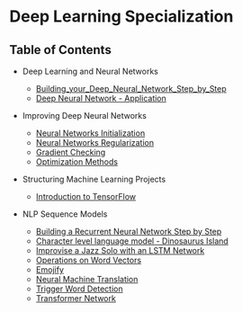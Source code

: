 # Deep Learning Specialization

## Table of Contents

- Deep Learning and Neural Networks

  - [Building_your_Deep_Neural_Network_Step_by_Step](./Building_your_Deep_Neural_Network_Step_by_Step.ipynb)
  - [Deep Neural Network - Application](./deep_neural_network_application.ipynb)

- Improving Deep Neural Networks

  - [Neural Networks Initialization](./neural_network_initialization.ipynb)
  - [Neural Networks Regularization](./neural_networks_regularization.ipynb)
  - [Gradient Checking](./Gradient_Checking.ipynb)
  - [Optimization Methods](./Optimization_methods.ipynb)

- Structuring Machine Learning Projects

  - [Introduction to TensorFlow](./Tensorflow_introduction.ipynb)

- NLP Sequence Models
  - [Building a Recurrent Neural Network Step by Step](./Building_a_Recurrent_Neural_Network_Step_by_Step.ipynb)
  - [Character level language model - Dinosaurus Island](./Dinosaurus_Island_Character_level_language_model.ipynb)
  - [Improvise a Jazz Solo with an LSTM Network](./Improvise_a_Jazz_Solo_with_an_LSTM_Network_v4.ipynb)
  - [Operations on Word Vectors](./Operations_on_word_vectors_v2a.ipynb)
  - [Emojify](./Emoji_v3a.ipynb)
  - [Neural Machine Translation](./Neural_machine_translation_with_attention_v4a.ipynb)
  - [Trigger Word Detection](./Trigger_word_detection_v2a.ipynb)
  - [Transformer Network](./C5_W4_A1_Transformer_Subclass_v1.ipynb)
